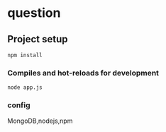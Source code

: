 # question

## Project setup
```
npm install
```

### Compiles and hot-reloads for development
```
node app.js
```
### config
MongoDB,nodejs,npm
